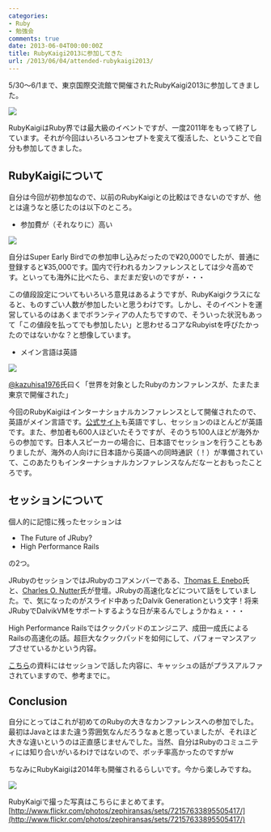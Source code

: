 ```yaml
---
categories:
- Ruby
- 勉強会
comments: true
date: 2013-06-04T00:00:00Z
title: RubyKaigi2013に参加してきた
url: /2013/06/04/attended-rubykaigi2013/
---
```


5/30〜6/1まで、東京国際交流館で開催されたRubyKaigi2013に参加してきました。

<img src="http://farm3.staticflickr.com/2886/8924755070_a89349e1a3_n.jpg"/>

RubyKaigiはRuby界では最大級のイベントですが、一度2011年をもって終了しています。それが今回はいろいろコンセプトを変えて復活した、ということで自分も参加してきました。

## RubyKaigiについて

自分は今回が初参加なので、以前のRubyKaigiとの比較はできないのですが、他とは違うなと感じたのは以下のところ。

- 参加費が（それなりに）高い

<img src="http://farm6.staticflickr.com/5346/8924581912_d947d91aa0_n.jpg"/>

自分はSuper Early Birdでの参加申し込みだったので¥20,000でしたが、普通に登録すると¥35,000です。国内で行われるカンファレンスとしては少々高めです。といっても海外に比べたら、まだまだ安いのですが・・・

この値段設定についてもいろいろ意見はあるようですが、RubyKaigiクラスになると、ものすごい人数が参加したいと思うわけです。しかし、そのイベントを運営しているのはあくまでボランティアの人たちですので、そういった状況もあって「この値段を払ってでも参加したい」と思わせるコアなRubyistを呼びたかったのではないかな？と想像しています。

- メイン言語は英語

<img src="http://farm6.staticflickr.com/5457/8924657854_2a9796348e_n.jpg"/>

[@kazuhisa1976](https://twitter.com/kazuhisa1976)氏曰く「世界を対象としたRubyのカンファレンスが、たまたま東京で開催された」

今回のRubyKaigiはインターナショナルカンファレンスとして開催されたので、英語がメイン言語です。[公式サイト](http://rubykaigi.org/2013/)も英語ですし、セッションのほとんどが英語です。また、参加者も600人ほどいたそうですが、そのうち100人ほどが海外からの参加です。日本人スピーカーの場合に、日本語でセッションを行うこともありましたが、海外の人向けに日本語から英語への同時通訳（！）が準備されていて、このあたりもインターナショナルカンファレンスなんだなーとおもったことろです。


## セッションについて

個人的に記憶に残ったセッションは

- The Future of JRuby?
- High Performance Rails

の2つ。

JRubyのセッションではJRubyのコアメンバーである、[Thomas E. Enebo](https://twitter.com/tom_enebo)氏と、[Charles O. Nutter](https://twitter.com/headius)氏が登壇。JRubyの高速化などについて話をしていました。で、気になったのがスライド中あったDalvik Generationという文字！将来JRubyでDalvikVMをサポートするような日が来るんでしょうかねぇ・・・

High Performance Railsではクックパッドのエンジニア、成田一成氏によるRailsの高速化の話。超巨大なクックパッドを如何にして、パフォーマンスアップさせているかという内容。

[こちら](https://speakerdeck.com/mirakui/high-performance-rails-long-edition)の資料にはセッションで話した内容に、キャッシュの話がプラスアルファされていますので、参考までに。


## Conclusion

自分にとってはこれが初めてのRubyの大きなカンファレンスへの参加でした。最初はJavaとはまた違う雰囲気なんだろうなぁと思っていましたが、それほど大きな違いというのは正直感じませんでした。当然、自分はRubyのコミュニティには知り合いがいるわけではないので、ボッチ率高かったのですがw 

ちなみにRubyKaigiは2014年も開催されるらしいです。今から楽しみですね。

<img src="http://farm4.staticflickr.com/3830/8924877780_d5b2395e65_n.jpg"/>

RubyKaigiで撮った写真はこちらにまとめてます。
[http://www.flickr.com/photos/zephiransas/sets/72157633895505417/](http://www.flickr.com/photos/zephiransas/sets/72157633895505417/)